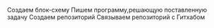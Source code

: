 Создаем блок-схему
Пишем программу,решающую поставленную задачу
Создаем репозиторий
Связываем репозиторий с Гитхабом

